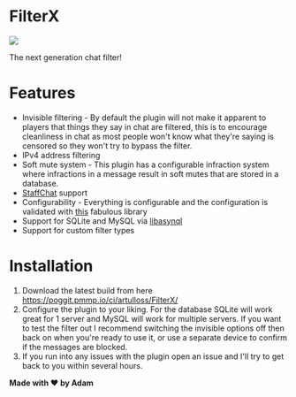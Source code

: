 # FilterX
[![](https://poggit.pmmp.io/shield.state/FilterX)](https://poggit.pmmp.io/p/FilterX)

The next generation chat filter!
# Features
- Invisible filtering - By default the plugin will not make it apparent to players that things they say in chat are filtered, this is to encourage cleanliness in chat as most people won't know what they're saying is censored so they won't try to bypass the filter.
- IPv4 address filtering
- Soft mute system - This plugin has a configurable infraction system where infractions in a message result in soft mutes that are stored in a database.
- [StaffChat](https://github.com/ThunderDoesPlugins/StaffChat) support
- Configurability - Everything is configurable and the configuration is validated with  [this](https://github.com/lezhnev74/pasvl) fabulous library
- Support for SQLite and MySQL via [libasynql](https://github.com/poggit/libasynql)
- Support for custom filter types
# Installation

1. Download the latest build from here https://poggit.pmmp.io/ci/artulloss/FilterX/
2. Configure the plugin to your liking. For the database SQLite will work great for 1 server and MySQL will work for multiple servers. If you want to test the filter out I recommend switching the invisible options off then back on when you're ready to use it, or use a separate device to confirm if the messages are blocked.
3. If you run into any issues with the plugin open an issue and I'll try to get back to you within several hours.

**Made with ❤️ by Adam**